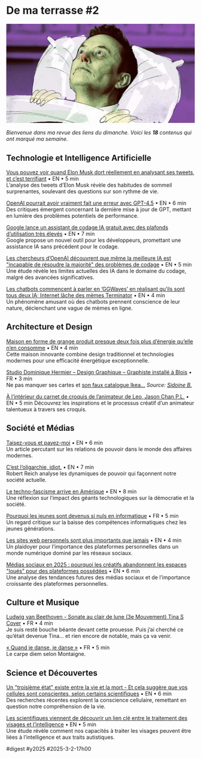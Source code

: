 # De ma terrasse #2

![Musk shooté](_i/digest002.webp)

_Bienvenue dans ma revue des liens du dimanche. Voici les_ **_18_** _contenus qui ont marqué ma semaine._

## Technologie et Intelligence Artificielle

[Vous pouvez voir quand Elon Musk dort réellement en analysant ses tweets, et c’est terrifiant](https://futurism.com/elon-musk-tweets-sleep) • EN • 5 min  
L’analyse des tweets d’Elon Musk révèle des habitudes de sommeil surprenantes, soulevant des questions sur son rythme de vie.

[OpenAI pourrait avoir vraiment fait une erreur avec GPT-4.5](https://futurism.com/openai-screwed-up-gpt-4-5) • EN • 6 min  
Des critiques émergent concernant la dernière mise à jour de GPT, mettant en lumière des problèmes potentiels de performance.

[Google lance un assistant de codage IA gratuit avec des plafonds d’utilisation très élevés](https://techcrunch.com/2025/02/25/google-launches-a-free-ai-coding-assistant-with-very-high-usage-caps/) • EN • 7 min  
Google propose un nouvel outil pour les développeurs, promettant une assistance IA sans précédent pour le codage.

[Les chercheurs d’OpenAI découvrent que même la meilleure IA est "incapable de résoudre la majorité" des problèmes de codage](https://futurism.com/openai-researchers-coding-fail) • EN • 5 min  
Une étude révèle les limites actuelles des IA dans le domaine du codage, malgré des avancées significatives.

[Les chatbots commencent à parler en ’GGWaves’ en réalisant qu’ils sont tous deux IA; Internet lâche des mèmes Terminator](https://in.mashable.com/tech/90274/chatbots-start-talking-in-ggwaves-on-realizing-they-are-both-ai-internet-drops-terminator-memes) • EN • 4 min  
Un phénomène amusant où des chatbots prennent conscience de leur nature, déclenchant une vague de mèmes en ligne.

## Architecture et Design

[Maison en forme de grange produit presque deux fois plus d’énergie qu’elle n’en consomme](https://newatlas.com/architecture/house-w-florian-busch-architects/) • EN • 4 min  
Cette maison innovante combine design traditionnel et technologies modernes pour une efficacité énergétique exceptionnelle.

[Studio Dominique Hermier – Design Graphique – Graphiste installé à Blois](https://design-graphique.fr/) • FR • 3 min  
Ne pas manquer ses cartes et [son faux catalogue Ikea…](https://dominique-hermier.com/) _Source:_ [_Sidoine B._](https://peculiar.florist/@Sidoine)

[À l’intérieur du carnet de croquis de l’animateur de Leo, Jason Chan P.L.](https://www.creativebloq.com/art/inside-the-sketchbook-of-leo-animator-jason-chan-p-l) • EN • 5 min Découvrez les inspirations et le processus créatif d’un animateur talentueux à travers ses croquis.

## Société et Médias

[Taisez-vous et payez-moi](https://www.piratewires.com/p/listen-up-bezos-shut-up-and-pay-me) • EN • 6 min  
Un article percutant sur les relations de pouvoir dans le monde des affaires modernes.

[C’est l’oligarchie, idiot.](https://robertreich.substack.com/p/its-the-oligarchy-stupid) • EN • 7 min  
Robert Reich analyse les dynamiques de pouvoir qui façonnent notre société actuelle.

[Le techno-fascisme arrive en Amérique](https://www.newyorker.com/culture/infinite-scroll/techno-fascism-comes-to-america-elon-musk) • EN • 8 min  
Une réflexion sur l’impact des géants technologiques sur la démocratie et la société.

[Pourquoi les jeunes sont devenus si nuls en informatique](https://www.mac4ever.com/societe/187334-pourquoi-les-jeunes-sont-devenus-si-nuls-en-informatique) • FR • 5 min  
Un regard critique sur la baisse des compétences informatiques chez les jeunes générations.

[Les sites web personnels sont plus importants que jamais](https://www.joanwestenberg.com/why-personal-websites-matter-more-than-ever/) • EN • 4 min  
Un plaidoyer pour l’importance des plateformes personnelles dans un monde numérique dominé par les réseaux sociaux.

[Médias sociaux en 2025 : pourquoi les créatifs abandonnent les espaces "loués" pour des plateformes possédées](https://www.creativeboom.com/insight/social-media-in-2025-why-creatives-are-ditching-rented-spaces-for-owned-platforms/) • EN • 6 min  
Une analyse des tendances futures des médias sociaux et de l’importance croissante des plateformes personnelles.

## Culture et Musique

[Ludwig van Beethoven - Sonate au clair de lune (3e Mouvement) Tina S Cover](https://www.youtube.com/watch?v=o6rBK0BqL2w) • FR • 4 min  
Je suis resté bouche béante devant cette prouesse. Puis j’ai cherché ce qu’était devenue Tina… et rien encore de notable, mais ça va venir.

[« Quand je danse, je danse »](https://kiosque.la-croix.com/ccidist-ws/bayard/la_croix/issues/2850/OPS/GCO1KI30.1+GRQ1O7VA.1.html) • FR • 5 min  
Le carpe diem selon Montaigne.

## Science et Découvertes

[Un "troisième état" existe entre la vie et la mort - Et cela suggère que vos cellules sont conscientes, selon certains scientifiques](https://www.popularmechanics.com/science/a63917106/cells-conscious-xenobots/) • EN • 6 min  
Des recherches récentes explorent la conscience cellulaire, remettant en question notre compréhension de la vie.

[Les scientifiques viennent de découvrir un lien clé entre le traitement des visages et l’intelligence](https://www.psypost.org/face-processing-skills-linked-to-intelligence-and-autistic-traits-study-finds/) • EN • 5 min  
Une étude révèle comment nos capacités à traiter les visages peuvent être liées à l’intelligence et aux traits autistiques.

#digest #y2025 #2025-3-2-17h00 
